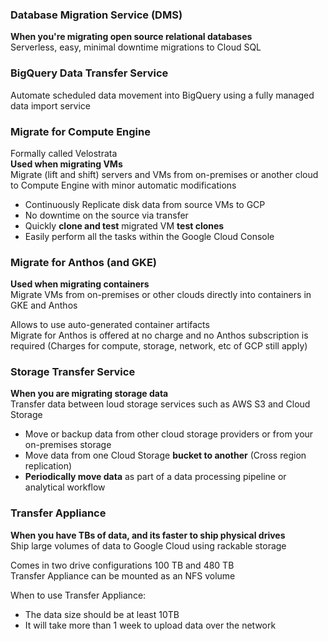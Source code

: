 ### Database Migration Service (DMS)

**When you're migrating open source relational databases**  
Serverless, easy, minimal downtime migrations to Cloud SQL

### BigQuery Data Transfer Service

Automate scheduled data movement into BigQuery using a fully managed data import service

### Migrate for Compute Engine

Formally called Velostrata  
**Used when migrating VMs**  
Migrate (lift and shift) servers and VMs from on-premises or another cloud to Compute   Engine with minor automatic modifications

* Continuously Replicate disk data from source VMs to GCP
* No downtime on the source via transfer
* Quickly **clone and test** migrated VM **test clones**
* Easily perform all the tasks within the Google Cloud Console

### Migrate for Anthos (and GKE)

**Used when migrating containers**  
Migrate VMs from on-premises or other clouds directly into containers in GKE and Anthos

Allows to use auto-generated container artifacts  
Migrate for Anthos is offered at no charge and no Anthos subscription is required (Charges for compute, storage, network, etc of GCP still apply)

### Storage Transfer Service

**When you are migrating storage data**  
Transfer data between loud storage services such as AWS S3 and Cloud Storage

* Move or backup data from other cloud storage providers or from your on-premises storage
* Move data from one Cloud Storage **bucket to another** (Cross region replication)
* **Periodically move data** as part of a data processing pipeline or analytical workflow

### Transfer Appliance

**When you have TBs of data, and its faster to ship physical drives**  
Ship large volumes of data to Google Cloud using rackable storage

Comes in two drive configurations 100 TB and 480 TB  
Transfer Appliance can be mounted as an NFS volume

When to use Transfer Appliance:

* The data size should be at least 10TB
* It will take more than 1 week to upload data over the network
